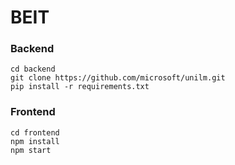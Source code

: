# BEIT

### Backend

```
cd backend
git clone https://github.com/microsoft/unilm.git
pip install -r requirements.txt
```

### Frontend
```
cd frontend
npm install
npm start
```